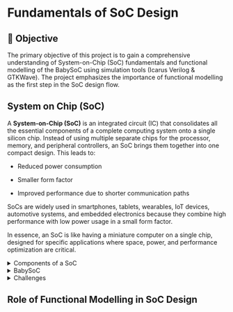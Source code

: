 # Fundamentals of SoC Design

## 🎯 Objective

The primary objective of this project is to gain a comprehensive understanding of System-on-Chip (SoC) fundamentals and functional modelling of
the BabySoC using simulation tools (Icarus Verilog & GTKWave).
The project emphasizes the importance of functional modelling as the first step in the SoC design flow.

## System on Chip (SoC)

A **System-on-Chip (SoC)** is an integrated circuit (IC) that consolidates all the essential 
components of a complete computing system onto a single silicon chip. Instead of using multiple
separate chips for the processor, memory, and peripheral controllers, an SoC brings them together
into one compact design. This leads to:

- Reduced power consumption

- Smaller form factor

- Improved performance due to shorter communication paths


SoCs are widely used in smartphones, tablets, wearables, IoT devices, automotive systems, and embedded
electronics because they combine high performance with low power usage in a small form factor.

In essence, an SoC is like having a miniature computer on a single chip, designed for specific applications where space, power, and performance optimization are critical.

<details>
  <summary>Components of a SoC</summary>

A modern SoC usually consists of the following blocks:

### 1.Processor (CPU / MCU / MPU)

- Acts as the central brain of the SoC.

- Executes instructions, runs the operating system (if present), and controls other components.

- Can be a general-purpose CPU (like ARM Cortex-A/R/M cores) or a microcontroller core for simpler systems.

### 2.Memory Subsystem

Provides data storage and fast access.

Types of memory:

- **ROM / Flash**: Stores firmware or permanent programs.

- **RAM (SRAM/DRAM)**: Temporary data storage for active processes.

- **Cache**: High-speed memory for quick access to frequently used instructions/data.

### 3.Bus Interconnect / Network-on-Chip (NoC)

- Acts like the nervous system that connects all components.

- Examples: AMBA (AXI, AHB, APB), Wishbone, or proprietary NoC architectures.

- Ensures efficient data transfer between CPU, memory, and peripherals.

### 4.Peripheral Interfaces

Provide communication with the outside world.

Common interfaces include:

- **I²C, SPI, UART**: For communication with sensors and modules.

- **USB, Ethernet, PCIe**: For external device connectivity.

- **GPIOs (General Purpose I/O)**: For controlling LEDs, switches, etc.

### 5.Specialized Processing Units

Offload specific tasks from the CPU:

- **GPU (Graphics Processing Unit)**: Handles graphics rendering, display control, parallel computations.

- **DSP (Digital Signal Processor)**: For audio, image, and signal processing.

- **NPU / AI Accelerator**: For machine learning and neural network tasks.

### 6.Analog / Mixed-Signal Blocks

Allow the SoC to interact with real-world signals.

Examples:

- **ADC (Analog-to-Digital Converter)**: Converts sensor signals to digital.

- **DAC (Digital-to-Analog Converter)**: Converts digital data to analog output.

- **PLL/Clock Generators**: Generate stable timing signals.

### 7.Power Management Unit (PMU)

- Regulates power consumption, especially in battery-operated devices.

- Includes voltage regulators, clock gating, and sleep/wake-up logic.

### 8.Security Modules

- Provide data protection and secure boot.

- Examples: cryptographic accelerators, secure key storage, trusted execution environments (TEE).
</details>

<details>
<summary>BabySoC</summary>

### What is a BabySoC?

A **BabySoC** is a simplified System-on-Chip (SoC) model that is intentionally designed to be small, easy to understand, and suitable for learning SoC concepts.

It is not an industrial-grade chip but rather an educational prototype.

BabySoC integrates only the essential blocks of an SoC — a CPU core, memory, a basic interconnect, and a couple of peripherals — so that students and beginners can grasp the architecture and workflow of SoC design without being overwhelmed by complexity.

### Key Features of BabySoC

- **CPU Core**:
A simple RISC-V-based processor core that executes instructions.

- **Memory**:
Small ROM (for programs) and SRAM (for temporary data).

- **Peripherals**:
A 10-bit DAC to generate analog signals from digital outputs and simple GPIOs or timers.

- **Clock Management**:
A behavioural PLL to illustrate how SoCs generate internal clocks from an external source.

- **Interconnect**:
A lightweight memory-mapped bus connecting CPU, memory, and peripherals.

### Why "Baby"?

Compared to real-world SoCs (millions of gates, multiple cores, high-speed interfaces), BabySoC is tiny and minimalistic.

It’s meant as a teaching tool for:

- Understanding how different blocks of an SoC interact.

- Practicing functional modelling and simulation using tools like Icarus Verilog & GTKWave.

- Building confidence before moving on to RTL design and physical implementation (e.g., Sky130).

👉 In short, BabySoC = a small, open-source, educational SoC that gives learners a hands-on introduction to digital-analog integration and SoC fundamentals.

</details>


<details>
  <summary>Challenges</summary>

### 1. Architectural & Functional Challenges

- **Complexity of Integration**: Modern SoCs pack CPUs, GPUs, AI accelerators, memory, and many peripherals on a single chip. Coordinating them without conflicts is difficult.

- **Specification Ambiguity**: Misinterpretation of system requirements at early stages can lead to costly redesigns.

- **IP (Intellectual Property) Reuse & Compatibility**: Different third-party IP blocks may have different standards, requiring careful adaptation and verification.

### 2. Design & Verification Challenges

- **Functional Verification Overhead**: Up to 70% of design time goes into verifying that RTL matches specifications. Ensuring correctness of billions of transistors is not trivial.

- **Hardware-Software Co-Design**: SoCs often run complex operating systems and apps, requiring parallel development of hardware and firmware. Synchronization between the two is challenging.

- **RTL vs Functional Model Mismatches**: Keeping the high-level model, RTL, and software in sync is difficult.

### 3. Performance Challenges

- **Power Consumption**: Critical in smartphones, IoT, and wearables. Designers must balance performance with battery life.

- **Thermal Management**: High integration leads to localized heating (“hotspots”), which can affect reliability.

- **Scalability**: Adding more cores or accelerators stresses the interconnect (NoC/bus) and memory bandwidth.

### 4. Physical Implementation Challenges

- **Timing Closure**: Ensuring all signals meet required setup/hold times across the chip.

- **Area Constraints**: Fitting everything within a reasonable die size to optimize cost.

- **Manufacturing Variability**: As feature sizes shrink (5nm, 3nm), process variations affect yield and reliability.

- **Signal Integrity & Crosstalk**: Densely packed wires can cause unwanted interference.

### 5. Security Challenges

- **Hardware Security**: Preventing side-channel attacks, secure boot failures, and IP piracy.

- **Data Protection**: Ensuring encryption and isolation of sensitive data (especially in IoT and automotive systems).

### 6. Time-to-Market & Cost Challenges

- **Short Product Cycles**: Mobile and consumer devices demand quick releases, leaving little time for exhaustive testing.

- **High NRE (Non-Recurring Engineering) Costs**: Tape-out (final manufacturing) costs for advanced nodes can reach tens of millions of dollars. Any bug after tape-out is extremely costly.

- **Ecosystem Support**: Ensuring software tools, drivers, and compilers are ready when the SoC is launched.
  
</details>

## Role of Functional Modelling in SoC Design
















